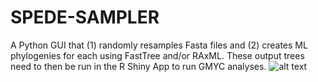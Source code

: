 # SPEDE-SAMPLER
A Python GUI that (1) randomly resamples Fasta files and (2) creates ML phylogenies for each using FastTree and/or RAxML. These output trees need to then be run in the R Shiny App to run GMYC analyses.
![alt text](spede-sampler.png)
